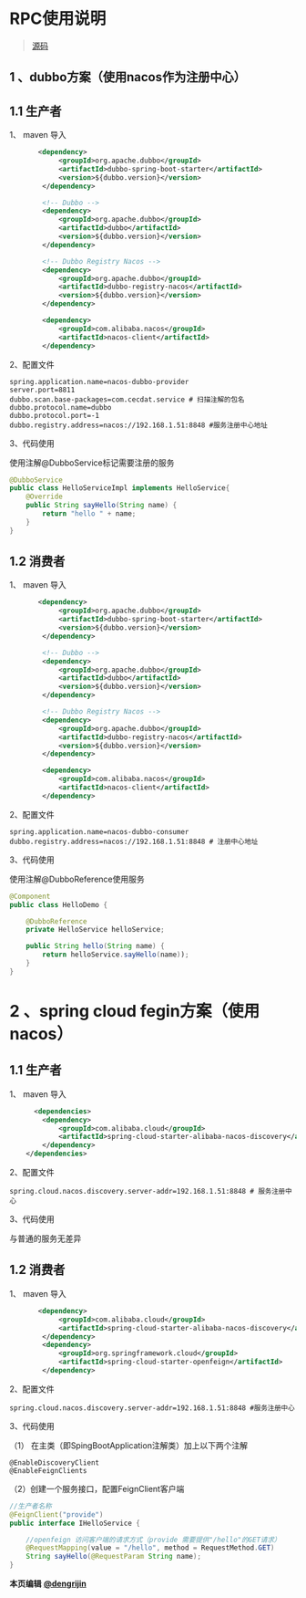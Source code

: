 # RPC使用说明

> [源码](http://gitlab.cecdat.com/framework/backend/rock/tree/develop/examples/rpc)



## 1 、dubbo方案（使用nacos作为注册中心）

## 1.1 生产者
1、 maven 导入

``` xml
       <dependency>
            <groupId>org.apache.dubbo</groupId>
            <artifactId>dubbo-spring-boot-starter</artifactId>
            <version>${dubbo.version}</version>
        </dependency>

        <!-- Dubbo -->
        <dependency>
            <groupId>org.apache.dubbo</groupId>
            <artifactId>dubbo</artifactId>
            <version>${dubbo.version}</version>
        </dependency>

        <!-- Dubbo Registry Nacos -->
        <dependency>
            <groupId>org.apache.dubbo</groupId>
            <artifactId>dubbo-registry-nacos</artifactId>
            <version>${dubbo.version}</version>
        </dependency>

        <dependency>
            <groupId>com.alibaba.nacos</groupId>
            <artifactId>nacos-client</artifactId>
        </dependency>
```

2、配置文件

``` properties
spring.application.name=nacos-dubbo-provider
server.port=8811
dubbo.scan.base-packages=com.cecdat.service # 扫描注解的包名
dubbo.protocol.name=dubbo
dubbo.protocol.port=-1
dubbo.registry.address=nacos://192.168.1.51:8848 #服务注册中心地址
```

3、代码使用

使用注解@DubboService标记需要注册的服务

``` java
@DubboService
public class HelloServiceImpl implements HelloService{
    @Override
    public String sayHello(String name) {
        return "hello " + name;
    }
}
```

## 1.2 消费者

1、 maven 导入

``` xml
       <dependency>
            <groupId>org.apache.dubbo</groupId>
            <artifactId>dubbo-spring-boot-starter</artifactId>
            <version>${dubbo.version}</version>
        </dependency>

        <!-- Dubbo -->
        <dependency>
            <groupId>org.apache.dubbo</groupId>
            <artifactId>dubbo</artifactId>
            <version>${dubbo.version}</version>
        </dependency>

        <!-- Dubbo Registry Nacos -->
        <dependency>
            <groupId>org.apache.dubbo</groupId>
            <artifactId>dubbo-registry-nacos</artifactId>
            <version>${dubbo.version}</version>
        </dependency>

        <dependency>
            <groupId>com.alibaba.nacos</groupId>
            <artifactId>nacos-client</artifactId>
        </dependency>
```

2、配置文件

``` properties
spring.application.name=nacos-dubbo-consumer
dubbo.registry.address=nacos://192.168.1.51:8848 # 注册中心地址
```

3、代码使用

使用注解@DubboReference使用服务

``` java
@Component
public class HelloDemo {

    @DubboReference
    private HelloService helloService;

    public String hello(String name) {
        return helloService.sayHello(name));
    }
}
```

# 2 、spring cloud fegin方案（使用nacos）

## 1.1 生产者

1、 maven 导入

``` xml
      <dependencies>
        <dependency>
            <groupId>com.alibaba.cloud</groupId>
            <artifactId>spring-cloud-starter-alibaba-nacos-discovery</artifactId>
        </dependency>
    </dependencies>
```

2、配置文件

``` properties
spring.cloud.nacos.discovery.server-addr=192.168.1.51:8848 # 服务注册中心
```

3、代码使用

与普通的服务无差异

## 1.2 消费者

1、 maven 导入

``` xml
       <dependency>
            <groupId>com.alibaba.cloud</groupId>
            <artifactId>spring-cloud-starter-alibaba-nacos-discovery</artifactId>
        </dependency>
        <dependency>
            <groupId>org.springframework.cloud</groupId>
            <artifactId>spring-cloud-starter-openfeign</artifactId>
        </dependency>
```

2、配置文件

``` properties
spring.cloud.nacos.discovery.server-addr=192.168.1.51:8848 #服务注册中心
```

3、代码使用

（1） 在主类（即SpingBootApplication注解类）加上以下两个注解

```
@EnableDiscoveryClient
@EnableFeignClients
```

（2）创建一个服务接口，配置FeignClient客户端

``` java
//生产者名称
@FeignClient("provide")
public interface IHelloService {

    //openfeign 访问客户端的请求方式（provide 需要提供"/hello"的GET请求）
    @RequestMapping(value = "/hello", method = RequestMethod.GET)
    String sayHello(@RequestParam String name);
}
```



**本页编辑**      **[@dengrijin](http://192.168.1.23/demgrijin)**